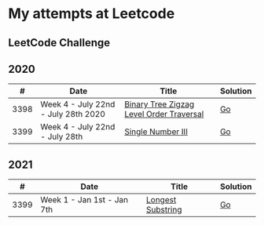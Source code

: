 # My attempts at Leetcode

## LeetCode Challenge

## 2020

| #    | Date    | Title | Solution |
| ---- | ---- | ---- | ----- |
| 3398 | Week 4 - July 22nd - July 28th 2020 | [Binary Tree Zigzag Level Order Traversal](https://leetcode.com/explore/challenge/card/july-leetcoding-challenge/547/week-4-july-22nd-july-28th/3398/) | [Go](./challenges/2020/4_2020_07_22_28_3398_Binary_Tree_Zig_Zag/main.go) |
| 3399 | Week 4 - July 22nd - July 28th | [Single Number III](https://leetcode.com/explore/challenge/card/july-leetcoding-challenge/547/week-4-july-22nd-july-28th/3399/) | [Go](./challenges/2020/4_2020_07_22_28_3399_Single_Number_3/main.go) |

## 2021

| #    | Date    | Title | Solution |
| ---- | ---- | ---- | ----- |
| 3399 | Week 1 - Jan 1st - Jan 7th | [Longest Substring](https://leetcode.com/explore/challenge/card/january-leetcoding-challenge-2021/579/week-1-january-1st-january-7th/3595)  | [Go](./challenges/2021/1_2021_01_01_07_3595_Longest_Substring/main.go)|
